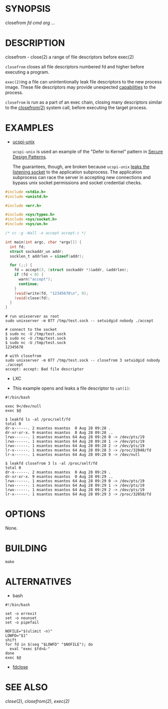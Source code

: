 # SYNOPSIS

closefrom *fd* *cmd* *arg* *...*

# DESCRIPTION

closefrom - close(2) a range of file descriptors before exec(2)

`closefrom` closes all file descriptors numbered fd and higher before
executing a program.

`exec(2)`ing a file can unintentionally leak file descriptors to
the new process image. These file descriptors may provide unexpected
[capabilities](https://www.freebsd.org/cgi/man.cgi?capsicum(4)) to
the process.

`closefrom` is run as a part of an exec chain, closing many descriptors
similar to the [closefrom(2)](https://man.openbsd.org/closefrom) system
call, before executing the target process.

# EXAMPLES

* [ucspi-unix](https://github.com/bruceg/ucspi-unix)

  `ucspi-unix` is used an example of the
  "Defer to Kernel" pattern in [Secure Design
  Patterns](https://resources.sei.cmu.edu/asset_files/TechnicalReport/2009_005_001_15110.pdf).

  The guarantees, though, are broken because `ucspi-unix` [leaks the
  listening socket](https://github.com/bruceg/ucspi-unix/pull/2) to the
  application subprocess. The application subprocess can race the server
  in accepting new connections and bypass unix socket permissions and
  socket credential checks.

~~~ C
#include <stdio.h>
#include <unistd.h>

#include <err.h>

#include <sys/types.h>
#include <sys/socket.h>
#include <sys/un.h>

/* cc -g -Wall -o accept accept.c */

int main(int argc, char *argv[]) {
  int fd;
  struct sockaddr_un addr;
  socklen_t addrlen = sizeof(addr);

  for (;;) {
    fd = accept(3, (struct sockaddr *)&addr, &addrlen);
    if (fd < 0) {
      warn("accept");
      continue;
    }
    (void)write(fd, "12345678\n", 9);
    (void)close(fd);
  }
}
~~~

~~~
# run unixserver as root
sudo unixserver -m 077 /tmp/test.sock -- setuidgid nobody ./accept

# connect to the socket
$ sudo nc -U /tmp/test.sock
$ sudo nc -U /tmp/test.sock
$ sudo nc -U /tmp/test.sock
12345678

# with closefrom
sudo unixserver -m 077 /tmp/test.sock -- closefrom 3 setuidgid nobody ./accept
accept: accept: Bad file descriptor
~~~

* LXC

* This example opens and leaks a file descriptor to `cat(1)`:

~~~ shell
#!/bin/bash

exec 9</dev/null
exec $@
~~~

~~~
$ leakfd ls -al /proc/self/fd
total 0
dr-x------. 2 msantos msantos  0 Aug 28 09:28 .
dr-xr-xr-x. 9 msantos msantos  0 Aug 28 09:28 ..
lrwx------. 1 msantos msantos 64 Aug 28 09:28 0 -> /dev/pts/19
lrwx------. 1 msantos msantos 64 Aug 28 09:28 1 -> /dev/pts/19
lrwx------. 1 msantos msantos 64 Aug 28 09:28 2 -> /dev/pts/19
lr-x------. 1 msantos msantos 64 Aug 28 09:28 3 -> /proc/32048/fd
lr-x------. 1 msantos msantos 64 Aug 28 09:28 9 -> /dev/null

$ leakfd closefrom 3 ls -al /proc/self/fd
total 0
dr-x------. 2 msantos msantos  0 Aug 28 09:29 .
dr-xr-xr-x. 9 msantos msantos  0 Aug 28 09:29 ..
lrwx------. 1 msantos msantos 64 Aug 28 09:29 0 -> /dev/pts/19
lrwx------. 1 msantos msantos 64 Aug 28 09:29 1 -> /dev/pts/19
lrwx------. 1 msantos msantos 64 Aug 28 09:29 2 -> /dev/pts/19
lr-x------. 1 msantos msantos 64 Aug 28 09:29 3 -> /proc/32058/fd
~~~

# OPTIONS

None.

# BUILDING

    make

# ALTERNATIVES

* bash

~~~ shell
#!/bin/bash

set -o errexit
set -o nounset
set -o pipefail

NOFILE="$(ulimit -n)"
LOWFD="$1"
shift
for fd in $(seq "$LOWFD" "$NOFILE"); do
  eval "exec $fd>&-"
done
exec $@
~~~

* [fdclose](http://skarnet.org./software/execline/fdclose.html)

# SEE ALSO

_close_(2), _closefrom(2)_, _exec(2)_
